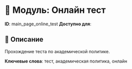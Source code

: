 # 📘 Модуль: Онлайн тест
**ID**: main_page_online_test
**Доступно для**: 

## 📝 Описание
Прохождение теста по академической политике.

**Ключевые слова**: тест, академическая политика, онлайн
